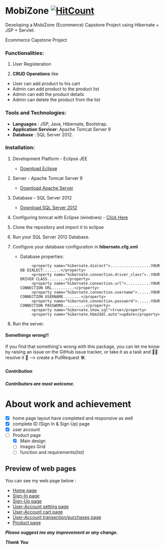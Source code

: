 # MobiZone [![HitCount](http://hits.dwyl.io/gitsdeepak/MobiZone.svg)](http://hits.dwyl.io/gitsdeepak/MobiZone)
Developing a MobiZone (Ecommerce) Capstone Project using Hibernate + JSP + Servlet.

Ecommerce Capstone Project

### Functionalities:

1. User Registeration

2. **CRUD Operations** like

* User can add product to his cart
* Admin can add product to the product list
* Admin can edit the product details
* Admin can delete the product from the list

### Tools and Technologies:

* **Languages** : JSP, Java, Hibernate, Bootstrap.
* **Application Servicer**: Apache Tomcat Server 9
* **Database** : SQL Server 2012.

### Installation:

1. Development Platform - Eclipse JEE 

   * [Download Eclipse](https://www.eclipse.org/downloads/packages/release/2020-06/r/eclipse-ide-enterprise-java-developers)

2. Server - Apache Tomcat Server 9

   * [Download Apache Server](https://tomcat.apache.org/download-90.cgi)

3. Database - SQL Server 2012

   * [Download SQL Server 2012](https://www.microsoft.com/en-us/download/details.aspx?id=29062)

5. Configuring tomcat with Eclipse (windows) - [Click Here](https://javatutorial.net/run-tomcat-from-eclipse)

6. Clone the repository and import it to eclipse

7. Run your SQL Server 2012 Database.

8. Configure your database configuration in **hibernate.cfg.xml**

   * Database properties:


        <!-- database properties DataSource -->
             
              <property name="hibernate.dialect">..................YOUR DB DIALECT........</property>
              <property name="hibernate.connection.driver_class">..YOUR DRIVER CLASS........</property>
              <property name="hibernate.connection.url">...........YOUR CONNECTION URL..........</property>
              <property name="hibernate.connection.username">......YOUR CONNECTION USERNAME........</property>
              <property name="hibernate.connection.password">......YOUR CONNECTION PASSWORD..........</property>
              <property name="hibernate.show_sql">true</property>
              <property name="hibernate.hbm2ddl.auto">update</property>

9. Run the server.

#### Somethings wrong!!

If you find that something's wrong with this package, you can let me know by raising an issue on the GitHub issue tracker, 
or take it as a task and 🧑‍💻 resolve it 💪 --> create a PullRequest 🛠.

##### Contribution

***Contributors are most welcome.***

# About work and achievement

- [x] home page layout have completed and responsive as well
- [x] complete ID (Sign In & Sign Up) page
- [x] user account
- [ ] Product page
  - [x] Main design
  - [ ] Images Grid
  - [ ] function and requirements(list)

## Preview of web pages
You can see my web page below :
- [Home page](https://gitsdeepak.github.io/mobizone/)
- [Sign-In page](https://gitsdeepak.github.io/mobizone/ID.html?login)
- [Sign-Up page](https://gitsdeepak.github.io/mobizone/ID.html?register)
- [User-Account setting page](https://gitsdeepak.github.io/mobizone/account.html?user)
- [User-Account cart page](https://gitsdeepak.github.io/mobizone/account.html?cart)
- [User-Account transection/purchases page](https://gitsdeepak.github.io/mobizone/account.html?transection)
- [Product page](https://gitsdeepak.github.io/mobizone/Product.html)

***Please suggest me any improvement or any change.***


***Thank You***
